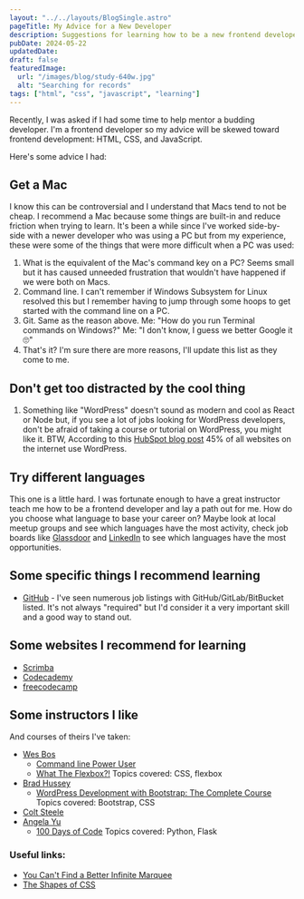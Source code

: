 ```yaml
---
layout: "../../layouts/BlogSingle.astro"
pageTitle: My Advice for a New Developer
description: Suggestions for learning how to be a new frontend developer
pubDate: 2024-05-22
updatedDate:
draft: false
featuredImage:
  url: "/images/blog/study-640w.jpg"
  alt: "Searching for records"
tags: ["html", "css", "javascript", "learning"]
---
```


Recently, I was asked if I had some time to help mentor a budding developer. I'm a frontend developer so my advice will be skewed toward frontend development: HTML, CSS, and JavaScript.

Here's some advice I had:

## Get a Mac

I know this can be controversial and I understand that Macs tend to not be cheap. I recommend a Mac because some things are built-in and reduce friction when trying to learn. It's been a while since I've worked side-by-side with a newer developer who was using a PC but from my experience, these were some of the things that were more difficult when a PC was used:

1. What is the equivalent of the Mac's command key on a PC? Seems small but it has caused unneeded frustration that wouldn't have happened if we were both on Macs.
2. Command line. I can't remember if Windows Subsystem for Linux resolved this but I remember having to jump through some hoops to get started with the command line on a PC.
3. Git. Same as the reason above. Me: "How do you run Terminal commands on Windows?" Me: "I don't know, I guess we better Google it 🙄"
4. That's it? I'm sure there are more reasons, I'll update this list as they come to me.

## Don't get too distracted by the cool thing

1. Something like "WordPress" doesn't sound as modern and cool as React or Node but, if you see a lot of jobs looking for WordPress developers, don't be afraid of taking a course or tutorial on WordPress, you might like it. BTW, According to this [HubSpot blog post](https://blog.hubspot.com/website/wordpress-stats) 45% of all websites on the internet use WordPress.

## Try different languages

This one is a little hard. I was fortunate enough to have a great instructor teach me how to be a frontend developer and lay a path out for me. How do you choose what language to base your career on? Maybe look at local meetup groups and see which languages have the most activity, check job boards like [Glassdoor](https://glassdoor.com/) and [LinkedIn](https://www.linkedin.com/) to see which languages have the most opportunities.

## Some specific things I recommend learning

- [GitHub](https://docs.github.com/en/get-started/start-your-journey/hello-world) - I've seen numerous job listings with GitHub/GitLab/BitBucket listed. It's not always "required" but I'd consider it a very important skill and a good way to stand out.

## Some websites I recommend for learning

- [Scrimba](https://v2.scrimba.com/)
- [Codecademy](https://www.codecademy.com/)
- [freecodecamp](https://www.freecodecamp.org/)

## Some instructors I like

And courses of theirs I've taken:

- [Wes Bos](https://wesbos.com/)
  - [Command line Power User](https://commandlinepoweruser.com/)
  - [What The Flexbox?!](https://flexbox.io/) Topics covered: CSS, flexbox
- [Brad Hussey](https://www.bradhussey.ca/)
  - [WordPress Development with Bootstrap: The Complete Course](https://www.udemy.com/course/bootstrap-to-wordpress/) Topics covered: Bootstrap, CSS
- [Colt Steele](https://www.coltsteele.com/tutorials)
- [Angela Yu](https://www.udemy.com/user/4b4368a3-b5c8-4529-aa65-2056ec31f37e/)
  - [100 Days of Code](https://www.udemy.com/course/100-days-of-code/) Topics covered: Python, Flask

### Useful links:

- [You Can't Find a Better Infinite Marquee](https://www.youtube.com/watch?v=ZMCNin2VjxU)
- [The Shapes of CSS](https://css-tricks.com/the-shapes-of-css/)
